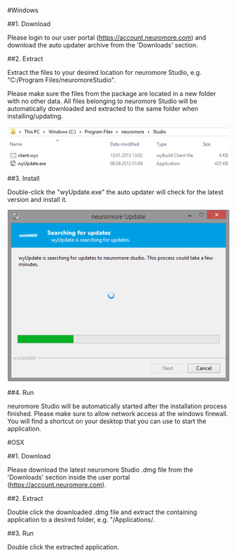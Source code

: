 #Windows

##1. Download

Please login to our user portal (https://account.neuromore.com) and download the auto updater archive from the 'Downloads' section.

##2. Extract

Extract the files to your desired location for neuromore Studio, e.g. "C:/Program Files/neuromoreStudio".

Please make sure the files from the package are located in a new folder with no other data. All files belonging to neuromore Studio will be automatically downloaded and extracted to the same folder when installing/updating.

![Extract](../neuromoreStudio/Images/Installation/01.png)

##3. Install

Double-click the "wyUpdate.exe" the auto updater will check for the latest version and install it.

![Installing](../neuromoreStudio/Images/Installation/02.png)

##4. Run

neuromore Studio will be automatically started after the installation process finished. Please make sure to allow network access at the windows firewall. You will find a shortcut on your desktop that you can use to start the application.


#OSX

##1. Download

Please download the latest neuromore Studio .dmg file from the 'Downloads' section inside the user portal (https://account.neuromore.com).

##2. Extract

Double click the downloaded .dmg file and extract the containing application to a desired folder, e.g. "/Applications/.

##3. Run

Double click the extracted application.